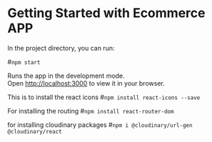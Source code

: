 # Getting Started with Ecommerce APP

In the project directory, you can run:

 #`npm start`

Runs the app in the development mode.\
Open [http://localhost:3000](http://localhost:3000) to view it in your browser.

This is to install the react icons 
 #`npm install react-icons --save`

For installing the routing 
 #`npm install react-router-dom`
 
 for installing cloudinary packages
 #`npm i @cloudinary/url-gen @cloudinary/react`

